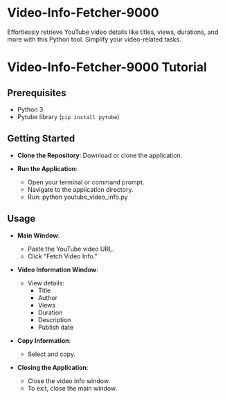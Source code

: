 # Video-Info-Fetcher-9000
Effortlessly retrieve YouTube video details like titles, views, durations, and more with this Python tool. Simplify your video-related tasks.
# Video-Info-Fetcher-9000 Tutorial

## Prerequisites

- Python 3
- Pytube library (`pip install pytube`)

## Getting Started

- **Clone the Repository**: Download or clone the application.

- **Run the Application**:
  - Open your terminal or command prompt.
  - Navigate to the application directory.
  - Run:
    python youtube_video_info.py

## Usage

- **Main Window**:
  - Paste the YouTube video URL.
  - Click "Fetch Video Info."

- **Video Information Window**:
  - View details:
    - Title
    - Author
    - Views
    - Duration
    - Description
    - Publish date

- **Copy Information**:
  - Select and copy.

- **Closing the Application**:
  - Close the video info window.
  - To exit, close the main window.
